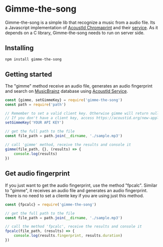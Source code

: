 # Gimme-the-song
 Gimme-the-song is a simple lib that recognize a music from a audio file. Its a Javascript implementation of [AcoustId Chromaprint](https://acoustid.org/chromaprint) and their [service](https://acoustid.org/server). As it depends on a C library, Gimme-the-song needs to run on server side.
 
## Installing
```bash
npm install gimme-the-song
```
## Getting started
The "gimme" method receive an audio file, generates an audio fingerprint and search on [MusicBrainz](https://musicbrainz.org/doc/MusicBrainz_Database) database using [AcoustId Service](https://acoustid.org/server).

````javascript
const {gimme, setGimmeKey} = require('gimme-the-song')
const path = require('path')

// Remember to set a valid client key. Otherwise gimme will return null.
// If you don't have a client key, access https://acoustid.org/new-application to register your application and get a client key.
setGimmeKey('YOUR API KEY')

// get the full path to the file
const file_path = path.join(__dirname, './sample.mp3')
  
// call 'gimme' method, receive the results and console it
gimme(file_path, {}, (results) => {
	console.log(results)
})
````

## Get audio fingerprint
If you just want to get the audio fingerprint, use the method "fpcalc". Similar to "gimme", it receives an audio file and generates an audio fingerprint. There is no need to set a cliente key if you are using just this method.
````javascript
const {fpcalc} = require('gimme-the-song')

// get the full path to the file
const file_path = path.join(__dirname, './sample.mp3')

// call the method 'fpcalc', receive the results and console it
fpcalc(file_path, (results) => {
	console.log(results.fingerprint, results.duration)
})
````